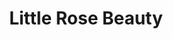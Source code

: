 ---
title: "Little Rose Beauty"
url: /bishops-waltham-southampton/little-rose-beauty/
shop: beauty
---